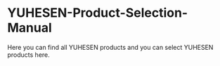 # YUHESEN-Product-Selection-Manual
Here you can find all YUHESEN products and you can select YUHESEN products here.
